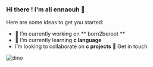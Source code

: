 ### Hi there ! i'm ali ennaouh 👋

Here are some ideas to get you started:

- 🔭 I’m currently working on ** born2beroot **
- 🌱 I’m currently learning **c language**
- I’m looking to collaborate on **c projects**
 💬 Get in touch

![dino](https://user-images.githubusercontent.com/116731966/204343377-16e078f1-e8e4-4986-b2dc-d2d4149f4965.gif)
